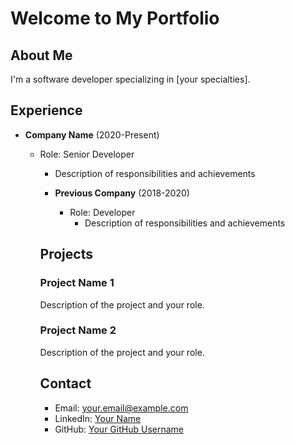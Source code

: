 # Welcome to My Portfolio

## About Me
I'm a software developer specializing in [your specialties].

## Experience
- **Company Name** (2020-Present)
  - Role: Senior Developer
    - Description of responsibilities and achievements

    - **Previous Company** (2018-2020)
      - Role: Developer
        - Description of responsibilities and achievements

	## Projects
	### Project Name 1
	Description of the project and your role.

	### Project Name 2
	Description of the project and your role.

	## Contact
	- Email: your.email@example.com
	- LinkedIn: [Your Name](https://linkedin.com/in/yourname)
	- GitHub: [Your GitHub Username](https://github.com/yourusername)
